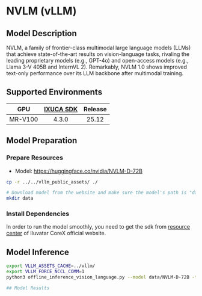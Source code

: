 # NVLM (vLLM)

## Model Description

NVLM, a family of frontier-class multimodal large language models (LLMs) that achieve state-of-the-art results on vision-language tasks, rivaling the leading proprietary models (e.g., GPT-4o) and open-access models (e.g., Llama 3-V 405B and InternVL 2). Remarkably, NVLM 1.0 shows improved text-only performance over its LLM backbone after multimodal training.

## Supported Environments

| GPU    | [IXUCA SDK](https://gitee.com/deep-spark/deepspark#%E5%A4%A9%E6%95%B0%E6%99%BA%E7%AE%97%E8%BD%AF%E4%BB%B6%E6%A0%88-ixuca) | Release |
| :----: | :----: | :----: |
| MR-V100 | 4.3.0 | 25.12 |

## Model Preparation

### Prepare Resources

- Model: <https://huggingface.co/nvidia/NVLM-D-72B>

```bash
cp -r ../../vllm_public_assets/ ./

# Download model from the website and make sure the model's path is "data/NVLM-D-72B"
mkdir data
```

### Install Dependencies

In order to run the model smoothly, you need to get the sdk from [resource center](https://support.iluvatar.com/#/ProductLine?id=2) of Iluvatar CoreX official website.


## Model Inference

```bash
export VLLM_ASSETS_CACHE=../vllm/
export VLLM_FORCE_NCCL_COMM=1
python3 offline_inference_vision_language.py --model data/NVLM-D-72B -tp 8

## Model Results